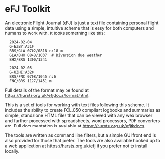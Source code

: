 # eFJ Toolkit #

An electronic Flight Journal (eFJ) is just a text file containing personal
flight data using a simple, intuitive scheme that is easy for both computers
and humans to work with. It looks something like this:

      2024-02-04
      G-EZBY:A319
      BRS/GLA 0702/0818 n:18 m
      GLA/BHX 0848/1037  # Diversion due weather
      BHX/BRS 1300/1341

      2024-02-05
      G-UZHI:A320
      BRS/FNC 0708/1045 n:6
      FNC/BRS 1127/1451 m

Full details of the format may be found at <https://hursts.org.uk/efjdocs/format.html>.

This is a set of tools for working with text files following this scheme. It
includes the ability to create FCL.050 compliant logbooks and summaries as
simple, standalone HTML files that can be viewed with any web browser and
further processed with spreadsheets, word processors, PDF converters etc. Full
documentation is available at <https://hursts.org.uk/efjtkdocs>.

The tools are written as command line filters, but a simple GUI front end is
also provided for those that prefer. The tools are also available hooked up to
a web application at <https://hursts.org.uk/efj> if you prefer not to install
locally.
